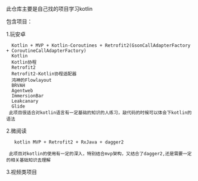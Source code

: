 此仓库主要是自己找的项目学习kotlin

包含项目：

   1.玩安卓   
   
      Kotlin + MVP + Kotlin-Coroutines + Retrofit2(GsonCallAdapterFactory + CoroutineCallAdapterFactory)
      Kotlin
      Kotlin协程
      Retrofit2
      Retrofit2-Kotlin协程适配器
      鸿神的Flowlayout
      BRVAH
      Agentweb
      ImmersionBar
      Leakcanary
      Glide
     此项目很适合对kotlin语言有一定基础的知识的人练习，敲代码的时候可以体会下kotlin的语法


   2.微阅读

       kotlin MVP + Retrofit2 + RxJava + dagger2

     此项目对kotlin的使用有一定的深入，特别结合mvp架构，又结合了dagger2,还是需要一定的相关基础知识去理解

   3.视频类项目
